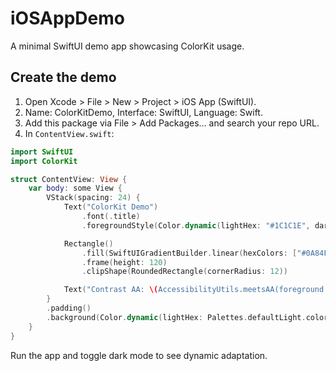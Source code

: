 # iOSAppDemo

A minimal SwiftUI demo app showcasing ColorKit usage.

## Create the demo

1. Open Xcode > File > New > Project > iOS App (SwiftUI).
2. Name: ColorKitDemo, Interface: SwiftUI, Language: Swift.
3. Add this package via File > Add Packages... and search your repo URL.
4. In `ContentView.swift`:

```swift
import SwiftUI
import ColorKit

struct ContentView: View {
    var body: some View {
        VStack(spacing: 24) {
            Text("ColorKit Demo")
                .font(.title)
                .foregroundStyle(Color.dynamic(lightHex: "#1C1C1E", darkHex: "#FFFFFF"))

            Rectangle()
                .fill(SwiftUIGradientBuilder.linear(hexColors: ["#0A84FF", "#5E5CE6"]))
                .frame(height: 120)
                .clipShape(RoundedRectangle(cornerRadius: 12))

            Text("Contrast AA: \(AccessibilityUtils.meetsAA(foreground: "#000000", background: "#FFFFFF"))")
        }
        .padding()
        .background(Color.dynamic(lightHex: Palettes.defaultLight.colors["surface"]!, darkHex: Palettes.defaultDark.colors["surface"]!))
    }
}
```

Run the app and toggle dark mode to see dynamic adaptation.